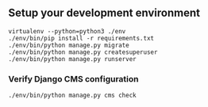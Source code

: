 ## Setup your development environment

```
virtualenv --python=python3 ./env
./env/bin/pip install -r requirements.txt
./env/bin/python manage.py migrate
./env/bin/python manage.py createsuperuser
./env/bin/python manage.py runserver
```

### Verify Django CMS configuration
`./env/bin/python manage.py cms check`

